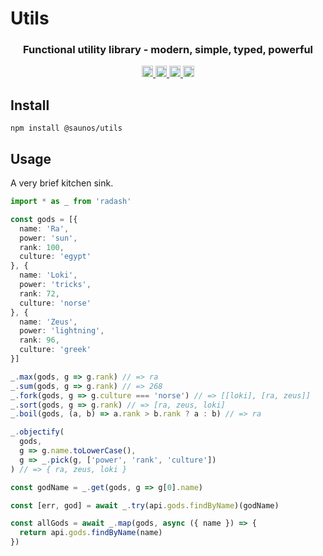 # Utils

<div>
  <h3 align="center">
    Functional utility library - modern, simple, typed, powerful
  </h3>
</div>

<p align="center">
  <a href="https://bundlephobia.com/package/@saunos/utils">
    <img src="https://img.shields.io/bundlephobia/minzip/@saunos/utils?label=minzipped" alt="bundle size" height="18">
  </a>
  <a href="https://www.npmjs.com/package/@saunos/utils">
    <img src="https://img.shields.io/npm/dm/@saunos/utils.svg" alt="npm downloads" height="18">
  </a>
  <a href="https://www.npmjs.com/package/@saunos/utils">
    <img src="https://img.shields.io/npm/v/@saunos/utils.svg" alt="npm version" height="18">
  </a>
  <a href="https://github.com/rayepps/@saunos/utils">
    <img src="https://img.shields.io/npm/l/@saunos/utils.svg" alt="MIT license" height="18">
  </a>
</p>

## Install

```
npm install @saunos/utils
```

## Usage

A very brief kitchen sink.

```ts
import * as _ from 'radash'

const gods = [{
  name: 'Ra',
  power: 'sun',
  rank: 100,
  culture: 'egypt'
}, {
  name: 'Loki',
  power: 'tricks',
  rank: 72,
  culture: 'norse'
}, {
  name: 'Zeus',
  power: 'lightning',
  rank: 96,
  culture: 'greek'
}]

_.max(gods, g => g.rank) // => ra
_.sum(gods, g => g.rank) // => 268
_.fork(gods, g => g.culture === 'norse') // => [[loki], [ra, zeus]]
_.sort(gods, g => g.rank) // => [ra, zeus, loki]
_.boil(gods, (a, b) => a.rank > b.rank ? a : b) // => ra

_.objectify(
  gods, 
  g => g.name.toLowerCase(), 
  g => _.pick(g, ['power', 'rank', 'culture'])
) // => { ra, zeus, loki }

const godName = _.get(gods, g => g[0].name)

const [err, god] = await _.try(api.gods.findByName)(godName)

const allGods = await _.map(gods, async ({ name }) => {
  return api.gods.findByName(name)
})
```